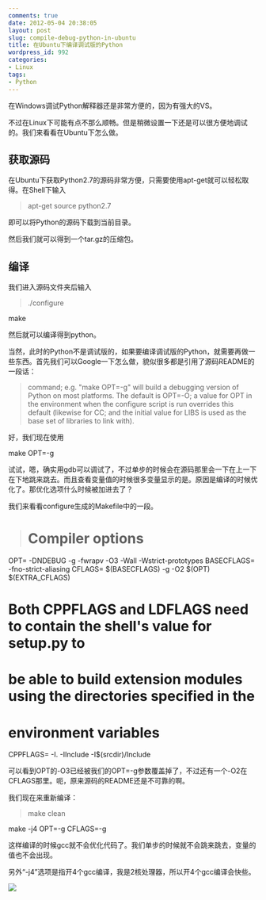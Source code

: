```yaml
---
comments: true
date: 2012-05-04 20:38:05
layout: post
slug: compile-debug-python-in-ubuntu
title: 在Ubuntu下编译调试版的Python
wordpress_id: 992
categories:
- Linux
tags:
- Python
---
```


在Windows调试Python解释器还是非常方便的，因为有强大的VS。

不过在Linux下可能有点不那么顺畅。但是稍微设置一下还是可以很方便地调试的。我们来看看在Ubuntu下怎么做。


## 获取源码


在Ubuntu下获取Python2.7的源码非常方便，只需要使用apt-get就可以轻松取得。在Shell下输入


> apt-get source python2.7


即可以将Python的源码下载到当前目录。

然后我们就可以得到一个tar.gz的压缩包。


## 编译


我们进入源码文件夹后输入


> ./configure

make


然后就可以编译得到python。

当然，此时的Python不是调试版的，如果要编译调试版的Python，就需要再做一些东西。首先我们可以Google一下怎么做，貌似很多都是引用了源码README的一段话：<!-- more -->


> command; e.g. "make OPT=-g" will build a debugging version of Python
on most platforms. The default is OPT=-O; a value for OPT in the
environment when the configure script is run overrides this default
(likewise for CC; and the initial value for LIBS is used as the base
set of libraries to link with).


好，我们现在使用

make OPT=-g

试试，嗯，确实用gdb可以调试了，不过单步的时候会在源码那里会一下在上一下在下地跳来跳去。而且查看变量值的时候很多变量显示的是<optimized out>。原因是编译的时候优化了。那优化选项什么时候被加进去了？

我们来看看configure生成的Makefile中的一段。


> # Compiler options
OPT= -DNDEBUG -g -fwrapv -O3 -Wall -Wstrict-prototypes
BASECFLAGS= -fno-strict-aliasing
CFLAGS= $(BASECFLAGS) -g -O2 $(OPT) $(EXTRA_CFLAGS)
# Both CPPFLAGS and LDFLAGS need to contain the shell's value for setup.py to
# be able to build extension modules using the directories specified in the
# environment variables
CPPFLAGS= -I. -IInclude -I$(srcdir)/Include


可以看到OPT的-O3已经被我们的OPT=-g参数覆盖掉了，不过还有一个-O2在CFLAGS那里。呃，原来源码的README还是不可靠的啊。

我们现在来重新编译：


> make clean

make -j4 OPT=-g CFLAGS=-g


这样编译的时候gcc就不会优化代码了。我们单步的时候就不会跳来跳去，变量的值也不会出现<optimized out>。

另外“-j4”选项是指开4个gcc编译，我是2核处理器，所以开4个gcc编译会快些。

[![](http://everet.org/wp-content/uploads/2012/05/Screenshot-from-2012-05-04-202058.png)](http://everet.org/wp-content/uploads/2012/05/Screenshot-from-2012-05-04-202058.png)
